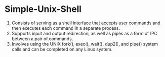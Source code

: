 # Simple-Unix-Shell
1. Consists of serving as a shell interface that accepts user commands and then executes each command in a separate process.  
2. Supports input and output redirection, as well as pipes as a form of IPC between a pair of commands.  
3. Involves using the UNIX fork(), exec(), wait(), dup2(), and pipe() system calls and can be completed on any Linux system.
